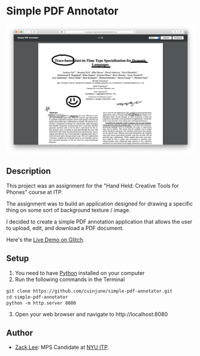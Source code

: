# Simple PDF Annotator
<img src="screenshot.png" alt="screenshot" width="1000"/>

## Description

This project was an assignment for the "Hand Held: Creative Tools for Phones" course at ITP.

The assignment was to build an application designed for drawing a specific thing on some sort of background texture / image.

I decided to create a simple PDF annotation application that allows the user to upload, edit, and download a PDF document.

Here's the [Live Demo on Glitch](https://cuinjune-simple-pdf-annotator.glitch.me/).

## Setup

1. You need to have [Python](https://realpython.com/installing-python/) installed on your computer
2. Run the following commands in the Terminal
```
git clone https://github.com/cuinjune/simple-pdf-annotator.git
cd simple-pdf-annotator
python -m http.server 8080
```
3. Open your web browser and navigate to http://localhost:8080

## Author
* [Zack Lee](https://www.cuinjune.com/about): MPS Candidate at [NYU ITP](https://itp.nyu.edu).
